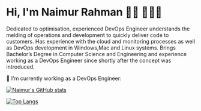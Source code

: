 
# Hi, I'm Naimur Rahman 👋🏻 👨🏻‍💻 


Dedicated to optimisation, experienced DevOps Engineer understands the melding of operations and development to quickly deliver code to customers. Has experience with the cloud and monitoring processes as well as DevOps development in Windows,Mac and Linux systems. Brings Bachelor’s Degree in Computer Science and Engineering and experience working as a DevOps Engineer since shortly after the concept was introduced.

🌱 I'm currently working as a DevOps Engineer:

[![Naimur's GitHub stats](https://github-readme-stats.vercel.app/api?username=naimur-rahman123)](https://github.com/anuraghazra/github-readme-stats)

[![Top Langs](https://github-readme-stats.vercel.app/api/top-langs/?username=naimur-rahman123)](https://github.com/anuraghazra/github-readme-stats)




